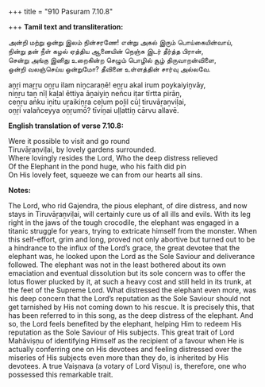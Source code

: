 +++
title = "910 Pasuram 7.10.8"

+++
**Tamil text and transliteration:**

அன்றி மற்று ஒன்று இலம் நின்சரணே! என்று அகல் இரும் பொய்கையின்வாய்,  
நின்று தன் நீள் கழல் ஏத்திய ஆனையின் நெஞ்சு இடர் தீர்த்த பிரான்,  
சென்று அங்கு இனிது உறைகின்ற செழும் பொழில் சூழ் திருவாறன்விளை,  
ஒன்றி வலஞ்செய்ய ஒன்றுமோ? தீவினை உள்ளத்தின் சார்வு அல்லவே.

aṉṟi maṟṟu oṉṟu ilam niṉcaraṇē! eṉṟu akal irum poykaiyiṉvāy,  
niṉṟu taṉ nīḷ kaḻal ēttiya āṉaiyiṉ neñcu iṭar tīrtta pirāṉ,  
ceṉṟu aṅku iṉitu uṟaikiṉṟa ceḻum poḻil cūḻ tiruvāṟaṉviḷai,  
oṉṟi valañceyya oṉṟumō? tīviṉai uḷḷattiṉ cārvu allavē.

**English translation of verse 7.10.8:**

Were it possible to visit and go round  
Tiruvāṟaṇviḷai, by lovely gardens surrounded.  
Where lovingly resides the Lord, Who the deep distress relieved  
Of the Elephant in the pond huge, who his faith did pin  
On His lovely feet, squeeze we can from our hearts all sins.

**Notes:**

The Lord, who rid Gajendra, the pious elephant, of dire distress, and now stays in Tiruvāṟaṉviḷai, will certainly cure us of all ills and evils. With its leg right in the jaws of the tough crocodile, the elephant was engaged in a titanic struggle for years, trying to extricate himself from the monster. When this self-effort, grim and long, proved not only abortive but turned out to be a hindrance to the influx of the Lord’s grace, the great devotee that the elephant was, he looked upon the Lord as the Sole Saviour and deliverance followed. The elephant was not in the least bothered about its own emaciation and eventual dissolution but its sole concern was to offer the lotus flower plucked by it, at such a heavy cost and still held in its trunk, at the feet of the Supreme Lord. What distressed the elephant even more, was his deep concern that the Lord’s reputation as the Sole Saviour should not get tarnished by His not coming down to his rescue. It is precisely this, that has been referred to in this song, as the deep distress of the elephant. And so, the Lord feels benefited by the elephant, helping Him to redeem His reputation as the Sole Saviour of His subjects. This great trait of Lord Mahāviṣṇu of identifying Himself as the recipient of a favour when He is actually conferring one on His devotees and feeling distressed over the miseries of His subjects even more than they do, is inherited by His devotees. A true Vaiṣṇava (a votary of Lord Viṣṇu) is, therefore, one who possessed this remarkable trait.


